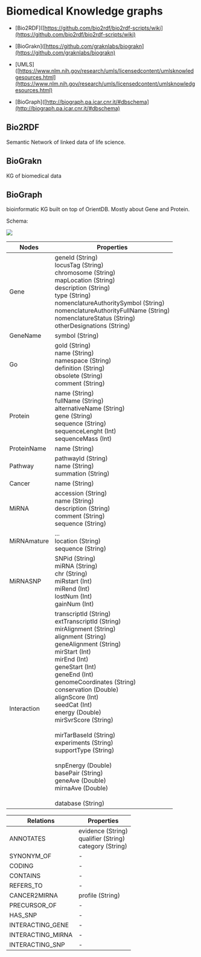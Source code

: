 # Biomedical Knowledge graphs

- [Bio2RDF]([https://github.com/bio2rdf/bio2rdf-scripts/wiki](https://github.com/bio2rdf/bio2rdf-scripts/wiki) 

- [BioGrakn]([https://github.com/graknlabs/biograkn](https://github.com/graknlabs/biograkn) 

- [UMLS]([https://www.nlm.nih.gov/research/umls/licensedcontent/umlsknowledgesources.html](https://www.nlm.nih.gov/research/umls/licensedcontent/umlsknowledgesources.html)

- [BioGraph]([http://biograph.pa.icar.cnr.it/#dbschema](http://biograph.pa.icar.cnr.it/#dbschema) 

## Bio2RDF

Semantic Network of linked data of life science.

## BioGrakn

KG of biomedical data

## BioGraph

bioinformatic KG built on top of OrientDB. Mostly about Gene and Protein.

Schema:

![](C:\Users\hongm\AppData\Roaming\marktext\images\2020-04-06-14-28-22-image.png)

| Nodes       | Properties                                                                                                                                                                                                                                                                                                                                                                                                                                                                                                                            |
| ----------- | ------------------------------------------------------------------------------------------------------------------------------------------------------------------------------------------------------------------------------------------------------------------------------------------------------------------------------------------------------------------------------------------------------------------------------------------------------------------------------------------------------------------------------------- |
| Gene        | geneId (String)<br>locusTag (String)<br>chromosome (String)<br>mapLocation (String)<br>description (String)<br>type (String)<br>nomenclatureAuthoritySymbol (String)<br>nomenclatureAuthorityFullName (String)<br>nomenclatureStatus (String)<br>otherDesignations (String)                                                                                                                                                                                                                                                           |
| GeneName    | symbol (String)                                                                                                                                                                                                                                                                                                                                                                                                                                                                                                                       |
| Go          | goId (String)<br>name (String)<br>namespace (String)<br>definition (String)<br>obsolete (String)<br>comment (String)                                                                                                                                                                                                                                                                                                                                                                                                                  |
| Protein     | name (String)<br>fullName (String)<br>alternativeName (String)<br>gene (String)<br>sequence (String)<br>sequenceLenght (Int)<br>sequenceMass (Int)                                                                                                                                                                                                                                                                                                                                                                                    |
| ProteinName | name (String)                                                                                                                                                                                                                                                                                                                                                                                                                                                                                                                         |
| Pathway     | pathwayId (String)<br>name (String)<br>summation (String)                                                                                                                                                                                                                                                                                                                                                                                                                                                                             |
| Cancer      | name (String)                                                                                                                                                                                                                                                                                                                                                                                                                                                                                                                         |
| MiRNA       | accession (String)<br>name (String)<br>description (String)<br>comment (String)<br>sequence (String)                                                                                                                                                                                                                                                                                                                                                                                                                                  |
| MiRNAmature | ...<br>location (String)<br>sequence (String)                                                                                                                                                                                                                                                                                                                                                                                                                                                                                         |
| MiRNASNP    | SNPid (String)<br>miRNA (String)<br>chr (String)<br>miRstart (Int)<br>miRend (Int)<br>lostNum (Int)<br>gainNum (Int)                                                                                                                                                                                                                                                                                                                                                                                                                  |
| Interaction | transcriptId (String)<br>extTranscriptId (String)<br>mirAlignment (String)<br>alignment (String)<br>geneAlignment (String)<br>mirStart (Int)<br>mirEnd (Int)<br>geneStart (Int)<br>geneEnd (Int)<br>genomeCoordinates (String)<br>conservation (Double)<br>alignScore (Int)<br>seedCat (Int)<br>energy (Double)<br>mirSvrScore (String)<br><br>mirTarBaseId (String)<br>experiments (String)<br>supportType (String)<br><br>snpEnergy (Double)<br>basePair (String)<br>geneAve (Double)<br>mirnaAve (Double)<br><br>database (String) |

| Relations         | Properties                                                   |
| ----------------- | ------------------------------------------------------------ |
| ANNOTATES         | evidence (String)<br>qualifier (String)<br>category (String) |
| SYNONYM_OF        | -                                                            |
| CODING            | -                                                            |
| CONTAINS          | -                                                            |
| REFERS_TO         | -                                                            |
| CANCER2MIRNA      | profile (String)                                             |
| PRECURSOR_OF      | -                                                            |
| HAS_SNP           | -                                                            |
| INTERACTING_GENE  | -                                                            |
| INTERACTING_MIRNA | -                                                            |
| INTERACTING_SNP   | -                                                            |

